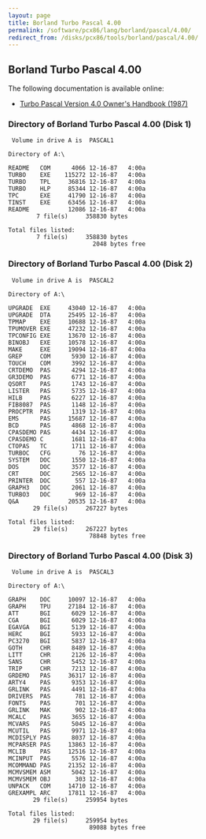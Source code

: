 ```yaml
---
layout: page
title: Borland Turbo Pascal 4.00
permalink: /software/pcx86/lang/borland/pascal/4.00/
redirect_from: /disks/pcx86/tools/borland/pascal/4.00/
---
```


Borland Turbo Pascal 4.00
-------------------------

The following documentation is available online:

- [Turbo Pascal Version 4.0 Owner's Handbook (1987)](http://bitsavers.org/pdf/borland/turbo_pascal/Turbo_Pascal_Version_4.0_Owners_Manual_1987.pdf)

### Directory of Borland Turbo Pascal 4.00 (Disk 1)

     Volume in drive A is  PASCAL1   
    
    Directory of A:\
    
    README   COM      4066 12-16-87   4:00a
    TURBO    EXE    115272 12-16-87   4:00a
    TURBO    TPL     36816 12-16-87   4:00a
    TURBO    HLP     85344 12-16-87   4:00a
    TPC      EXE     41790 12-16-87   4:00a
    TINST    EXE     63456 12-16-87   4:00a
    README           12086 12-16-87   4:00a
            7 file(s)     358830 bytes
    
    Total files listed:
            7 file(s)     358830 bytes
                            2048 bytes free

### Directory of Borland Turbo Pascal 4.00 (Disk 2)

     Volume in drive A is  PASCAL2   
    
    Directory of A:\
    
    UPGRADE  EXE     43040 12-16-87   4:00a
    UPGRADE  DTA     25495 12-16-87   4:00a
    TPMAP    EXE     10688 12-16-87   4:00a
    TPUMOVER EXE     47232 12-16-87   4:00a
    TPCONFIG EXE     13670 12-16-87   4:00a
    BINOBJ   EXE     10578 12-16-87   4:00a
    MAKE     EXE     19094 12-16-87   4:00a
    GREP     COM      5930 12-16-87   4:00a
    TOUCH    COM      3992 12-16-87   4:00a
    CRTDEMO  PAS      4294 12-16-87   4:00a
    GR3DEMO  PAS      6771 12-16-87   4:00a
    QSORT    PAS      1743 12-16-87   4:00a
    LISTER   PAS      5735 12-16-87   4:00a
    HILB     PAS      6227 12-16-87   4:00a
    FIB8087  PAS      1148 12-16-87   4:00a
    PROCPTR  PAS      1319 12-16-87   4:00a
    EMS      PAS     15687 12-16-87   4:00a
    BCD      PAS      4868 12-16-87   4:00a
    CPASDEMO PAS      4434 12-16-87   4:00a
    CPASDEMO C        1681 12-16-87   4:00a
    CTOPAS   TC       1711 12-16-87   4:00a
    TURBOC   CFG        76 12-16-87   4:00a
    SYSTEM   DOC      1550 12-16-87   4:00a
    DOS      DOC      3577 12-16-87   4:00a
    CRT      DOC      2565 12-16-87   4:00a
    PRINTER  DOC       557 12-16-87   4:00a
    GRAPH3   DOC      2061 12-16-87   4:00a
    TURBO3   DOC       969 12-16-87   4:00a
    Q&A              20535 12-16-87   4:00a
           29 file(s)     267227 bytes
    
    Total files listed:
           29 file(s)     267227 bytes
                           78848 bytes free

### Directory of Borland Turbo Pascal 4.00 (Disk 3)

     Volume in drive A is  PASCAL3   
    
    Directory of A:\
    
    GRAPH    DOC     10097 12-16-87   4:00a
    GRAPH    TPU     27184 12-16-87   4:00a
    ATT      BGI      6029 12-16-87   4:00a
    CGA      BGI      6029 12-16-87   4:00a
    EGAVGA   BGI      5139 12-16-87   4:00a
    HERC     BGI      5933 12-16-87   4:00a
    PC3270   BGI      5837 12-16-87   4:00a
    GOTH     CHR      8489 12-16-87   4:00a
    LITT     CHR      2126 12-16-87   4:00a
    SANS     CHR      5452 12-16-87   4:00a
    TRIP     CHR      7213 12-16-87   4:00a
    GRDEMO   PAS     36317 12-16-87   4:00a
    ARTY4    PAS      9353 12-16-87   4:00a
    GRLINK   PAS      4491 12-16-87   4:00a
    DRIVERS  PAS       781 12-16-87   4:00a
    FONTS    PAS       701 12-16-87   4:00a
    GRLINK   MAK       902 12-16-87   4:00a
    MCALC    PAS      3655 12-16-87   4:00a
    MCVARS   PAS      5045 12-16-87   4:00a
    MCUTIL   PAS      9971 12-16-87   4:00a
    MCDISPLY PAS      8037 12-16-87   4:00a
    MCPARSER PAS     13863 12-16-87   4:00a
    MCLIB    PAS     12516 12-16-87   4:00a
    MCINPUT  PAS      5576 12-16-87   4:00a
    MCOMMAND PAS     21352 12-16-87   4:00a
    MCMVSMEM ASM      5042 12-16-87   4:00a
    MCMVSMEM OBJ       303 12-16-87   4:00a
    UNPACK   COM     14710 12-16-87   4:00a
    GREXAMPL ARC     17811 12-16-87   4:00a
           29 file(s)     259954 bytes
    
    Total files listed:
           29 file(s)     259954 bytes
                           89088 bytes free
